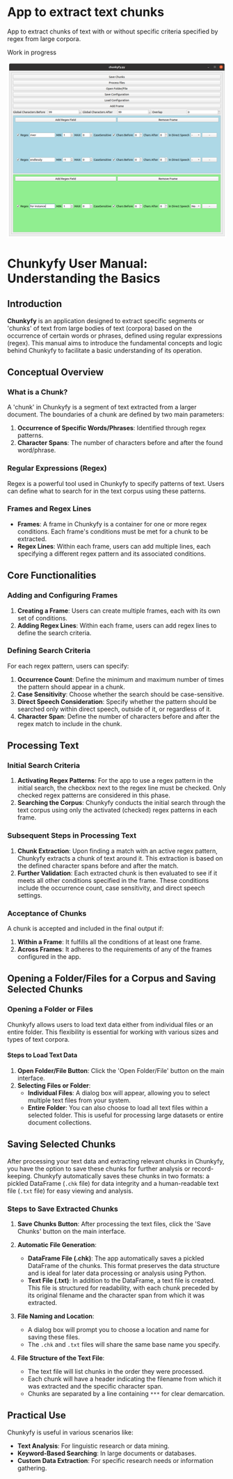 # App to extract text chunks
App to extract chunks of text with or without specific criteria specified by regex from large corpora.  

Work in progress

![alt text](https://github.com/andjoer/Digital_Humanities_LLM/blob/main/Chunkyfy/images/chunkyfy.png)


# Chunkyfy User Manual: Understanding the Basics

## Introduction

**Chunkyfy** is an application designed to extract specific segments or 'chunks' of text from large bodies of text (corpora) based on the occurrence of certain words or phrases, defined using regular expressions (regex). This manual aims to introduce the fundamental concepts and logic behind Chunkyfy to facilitate a basic understanding of its operation.

## Conceptual Overview

### What is a Chunk?

A 'chunk' in Chunkyfy is a segment of text extracted from a larger document. The boundaries of a chunk are defined by two main parameters:

1. **Occurrence of Specific Words/Phrases**: Identified through regex patterns.
2. **Character Spans**: The number of characters before and after the found word/phrase.

### Regular Expressions (Regex)

Regex is a powerful tool used in Chunkyfy to specify patterns of text. Users can define what to search for in the text corpus using these patterns.

### Frames and Regex Lines

- **Frames**: A frame in Chunkyfy is a container for one or more regex conditions. Each frame's conditions must be met for a chunk to be extracted.
- **Regex Lines**: Within each frame, users can add multiple lines, each specifying a different regex pattern and its associated conditions.

## Core Functionalities

### Adding and Configuring Frames

1. **Creating a Frame**: Users can create multiple frames, each with its own set of conditions.
2. **Adding Regex Lines**: Within each frame, users can add regex lines to define the search criteria.

### Defining Search Criteria

For each regex pattern, users can specify:

1. **Occurrence Count**: Define the minimum and maximum number of times the pattern should appear in a chunk.
2. **Case Sensitivity**: Choose whether the search should be case-sensitive.
3. **Direct Speech Consideration**: Specify whether the pattern should be searched only within direct speech, outside of it, or regardless of it.
4. **Character Span**: Define the number of characters before and after the regex match to include in the chunk.

## Processing Text

### Initial Search Criteria

1. **Activating Regex Patterns**: For the app to use a regex pattern in the initial search, the checkbox next to the regex line must be checked. Only checked regex patterns are considered in this phase.
2. **Searching the Corpus**: Chunkyfy conducts the initial search through the text corpus using only the activated (checked) regex patterns in each frame.

### Subsequent Steps in Processing Text

1. **Chunk Extraction**: Upon finding a match with an active regex pattern, Chunkyfy extracts a chunk of text around it. This extraction is based on the defined character spans before and after the match.
2. **Further Validation**: Each extracted chunk is then evaluated to see if it meets all other conditions specified in the frame. These conditions include the occurrence count, case sensitivity, and direct speech settings.

### Acceptance of Chunks

A chunk is accepted and included in the final output if:

1. **Within a Frame**: It fulfills all the conditions of at least one frame.
2. **Across Frames**: It adheres to the requirements of any of the frames configured in the app.

## Opening a Folder/Files for a Corpus and Saving Selected Chunks

### Opening a Folder or Files

Chunkyfy allows users to load text data either from individual files or an entire folder. This flexibility is essential for working with various sizes and types of text corpora.

#### Steps to Load Text Data

1. **Open Folder/File Button**: Click the 'Open Folder/File' button on the main interface.
2. **Selecting Files or Folder**:
   - **Individual Files**: A dialog box will appear, allowing you to select multiple text files from your system.
   - **Entire Folder**: You can also choose to load all text files within a selected folder. This is useful for processing large datasets or entire document collections.


## Saving Selected Chunks

After processing your text data and extracting relevant chunks in Chunkyfy, you have the option to save these chunks for further analysis or record-keeping. Chunkyfy automatically saves these chunks in two formats: a pickled DataFrame (`.chk` file) for data integrity and a human-readable text file (`.txt` file) for easy viewing and analysis.

### Steps to Save Extracted Chunks

1. **Save Chunks Button**: After processing the text files, click the 'Save Chunks' button on the main interface.
   
2. **Automatic File Generation**:
   - **DataFrame File (.chk)**: The app automatically saves a pickled DataFrame of the chunks. This format preserves the data structure and is ideal for later data processing or analysis using Python.
   - **Text File (.txt)**: In addition to the DataFrame, a text file is created. This file is structured for readability, with each chunk preceded by its original filename and the character span from which it was extracted. 

3. **File Naming and Location**:
   - A dialog box will prompt you to choose a location and name for saving these files.
   - The `.chk` and `.txt` files will share the same base name you specify.

4. **File Structure of the Text File**:
   - The text file will list chunks in the order they were processed.
   - Each chunk will have a header indicating the filename from which it was extracted and the specific character span.
   - Chunks are separated by a line containing `***` for clear demarcation.


## Practical Use

Chunkyfy is useful in various scenarios like:

- **Text Analysis**: For linguistic research or data mining.
- **Keyword-Based Searching**: In large documents or databases.
- **Custom Data Extraction**: For specific research needs or information gathering.

